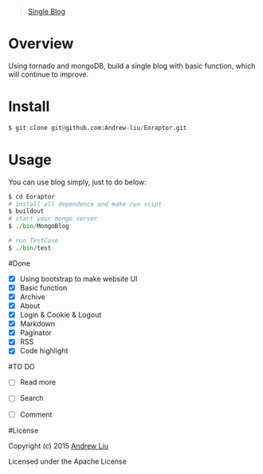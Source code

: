 

> [Single Blog](http://andrewliu.in)

# Overview

Using tornado and mongoDB, build a single blog with basic function, which will continue to improve.

# Install

```py
$ git clone git@github.com:Andrew-liu/Eoraptor.git
```

# Usage

You can use blog simply, just to do below:

```py
$ cd Eoraptor
# install all dependence and make run scipt
$ buildout
# start your mongo server
$ ./bin/MongoBlog

# run TestCase
$ ./bin/test
```



#Done

- [x] Using bootstrap to make website UI
- [x] Basic function
- [x] Archive
- [x] About
- [x] Login & Cookie & Logout
- [x] Markdown
- [x] Paginator
- [x] RSS
- [x] Code highlight

#TO DO

- [ ] Read more
- [ ] Search
- [ ] Comment


#License

Copyright (c) 2015 [Andrew Liu](http://andrewliu.in)

Licensed under the Apache License
